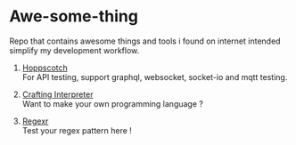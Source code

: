 # Awe-some-thing

Repo that contains awesome things and tools i found on internet intended simplify my development workflow.

1. [Hoppscotch](https://hoppscotch.io) \
   For API testing, support graphql, websocket, socket-io and mqtt testing.

2. [Crafting Interpreter](https://craftinginterpreters.com/) \
   Want to make your own programming language ?

3. [Regexr](https://regexr.com/) \
   Test your regex pattern here !
